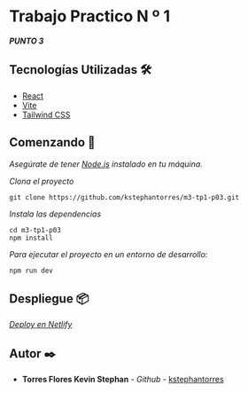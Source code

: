 # Trabajo Practico N º 1

_**PUNTO 3**_

## Tecnologías Utilizadas 🛠️

- [React](https://es.react.dev/)
- [Vite](https://vitejs.dev/)
- [Tailwind CSS](https://tailwindcss.com/)

## Comenzando 🚀

_Asegúrate de tener [Node.js](https://nodejs.org/) instalado en tu máquina._

_Clona el proyecto_
```
git clone https://github.com/kstephantorres/m3-tp1-p03.git
``` 

_Instala las dependencias_

```
cd m3-tp1-p03
npm install
```

_Para ejecutar el proyecto en un entorno de desarrollo:_
```
npm run dev
```

## Despliegue 📦

_[Deploy en Netlify](https://m3-tp1-p3.netlify.app/)_

## Autor ✒️

* **Torres Flores Kevin Stephan** - *Github* - [kstephantorres](https://github.com/kstephantorres)
